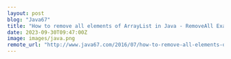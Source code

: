 ```yaml
---
layout: post
blog: "Java67"
title: "How to remove all elements of ArrayList in Java - RemoveAll Example"
date: 2023-09-30T09:47:00Z
image: images/java.png
remote_url: "http://www.java67.com/2016/07/how-to-remove-all-elements-of-arraylist.html"
---
```

